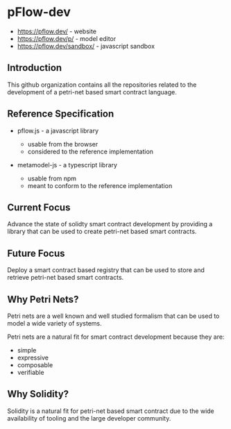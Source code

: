 # pFlow-dev

- https://pflow.dev/ - website
- https://pflow.dev/p/ - model editor
- https://pflow.dev/sandbox/ - javascript sandbox

## Introduction

This github organization contains all the repositories related
to the development of a petri-net based smart contract language.

## Reference Specification

* pflow.js - a javascript library
  * usable from the browser
  * considered to the reference implementation
   
* metamodel-js - a typescript library
  * usable from npm
  * meant to conform to the reference implementation

## Current Focus

Advance the state of solidty smart contract development by
providing a library that can be used to create petri-net based
smart contracts.

## Future Focus

Deploy a smart contract based registry that can be used to
store and retrieve petri-net based smart contracts.

## Why Petri Nets?

Petri nets are a well known and well studied formalism that
can be used to model a wide variety of systems.

Petri nets are a natural fit for smart contract development
because they are:

* simple
* expressive
* composable
* verifiable

## Why Solidity?

Solidity is a natural fit for petri-net based smart contract due to the wide 
availability of tooling and the large developer community.
